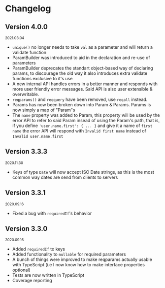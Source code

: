# Changelog

## Version 4.0.0

<small>2021.03.04</small>

- `unique()` no longer needs to take `val` as a parameter and will return a
  validate function
- ParamBuilder was introduced to aid in the declaration and re-use of parameters
- ParamBuilder deprecates the standart object-based way of declaring params,
  to discourage the old way it also introduces extra validate functions
  exclusive to it's use
- A new internal API handles errors in a better manner and responds with more
  user friendly error messages. Said API is also user extensible & overwritable.
- `reqparams()` and `reqquery` have been removed, use `reqall` instead.
- Params has now been broken down into Param & Params. Params is now simply a
  map of "Param"s
- The `name` property was added to Param, this property will be used by the
  error API to refer to said Param insead of using the Param's path, that is,
  if you define `'user.name.first': { ... }` and give it a name of `first name`
  the error API will respond with `Invalid first name` instead of
  `Invalid user.name.first`

## Version 3.3.3

<small>2020.11.30</small>

- Keys of type `Date` will now accept ISO Date strings, as this is the most
common way dates are send from clients to servers

## Version 3.3.1

<small>2020.09.16</small>

- Fixed a bug with `requiredIf`'s behavior

## Version 3.3.0

<small>2020.09.16</small>

- Added `requiredIf` to keys
- Added functionality to `nullable` for required parameters
- A bunch of things were improved to make reqparams actually usable with TypeScript (i.e I now know how to make interface properties optional)
- Tests are now written in TypeScript
- Coverage reporting
